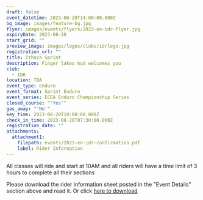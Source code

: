 ```yaml
---
draft: false
event_datetime: 2023-08-20T14:00:00.000Z
bg_image: images/feature-bg.jpg
flyer: images/events/flyers/2023-en-idr-flyer.jpg
expiryDate: 2023-08-20
start_grid: ""
preview_image: images/logos/clubs/idrlogo.jpg
registration_url: ""
title: Ithaca Sprint
description: Finger lakes mud welcomes you
club:
  - IDR
location: TBA
event_type: Enduro
event_format: Sprint Enduro
event_series: ECEA Enduro Championship Series
closed_course: "'Yes'"
gas_away: "'No'"
key_time: 2023-08-20T10:00:00.000Z
check_in_time: 2023-08-20T07:30:00.000Z
registration_date: ""
attachments:
  attachment1:
    filepath: events/2023-en-idr-confirmation.pdf
    label: Rider Information
---
```

All classes will ride and start at 10AM and all riders will have a time limit of 3 hours to complete all their sections

Please download the rider information sheet posted in the "Event Details" section above and read it. Or click [here to download](/events/2023-en-idr-confirmation.pdf)